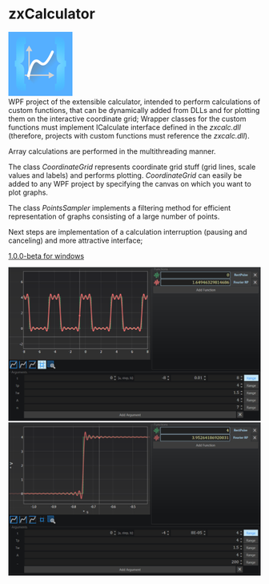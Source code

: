 # zxCalculator
![alt text](https://github.com/zubetto/zxCalculator/blob/master/zxCalciconBraces.png)  
WPF project of the extensible calculator, intended to perform calculations of custom functions, that can be dynamically added from DLLs and for plotting them on the interactive coordinate grid; Wrapper classes for the custom functions must implement ICalculate interface defined in the *zxcalc.dll* (therefore, projects with custom functions must reference the *zxcalc.dll*).  
  
Array calculations are performed in the multithreading manner.  
  
The class *CoordinateGrid* represents coordinate grid stuff (grid lines, scale values and labels) and performs plotting. *CoordinateGrid* can easily be added to any WPF project by specifying the canvas on which you want to plot graphs.  
  
The class *PointsSampler* implements a filtering method for efficient representation of graphs consisting of a large number of points.  
  
Next steps are implementation of a calculation interruption (pausing and canceling) and more attractive interface;  

[1.0.0-beta for windows](https://github.com/zubetto/zxCalculator/releases/tag/1.0.0-beta)  

![alt text](https://github.com/zubetto/zxCalculator/blob/master/zxCalcGUI.png "Fourier Serises")
![alt text](https://github.com/zubetto/zxCalculator/blob/master/zxCalcGUI_02.png "Fourier Series")

